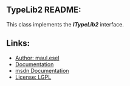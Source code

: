 ## TypeLib2 README:
This class implements the ***ITypeLib2*** interface.

## Links:
* [Author: maul.esel](https://github.com/maul-esel)
* [Documentation](http://maul-esel.github.com/COM-Classes/master/TypeLib2)
* [msdn Documentation](http://msdn.microsoft.com/en-us/library/windows/desktop/ms221583)
* [License: LGPL](http://www.gnu.org/licenses/lgpl-2.1.txt)